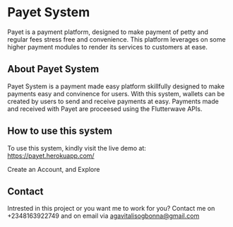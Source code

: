 # Payet System
<p style="text: center"> 
Payet is a payment platform, designed to make payment of petty and regular fees stress free and convenience. 
This platform leverages on some higher payment modules to render its services to customers at ease. 
</p>

## About Payet System
Payet System is a payment made easy platform skillfully designed to make payments easy and convinence for users.
With this system, wallets can be created by users to send and receive payments at easy. Payments made and received with Payet are proceesed
using the Flutterwave APIs.

## How to use this system
To use this system, kindly visit the live demo at: https://payet.herokuapp.com/

Create an Account, and Explore

## Contact
Intrested in this project or you want me to work for you? Contact me on +2348163922749 and on email via agavitalisogbonna@gmail.com
